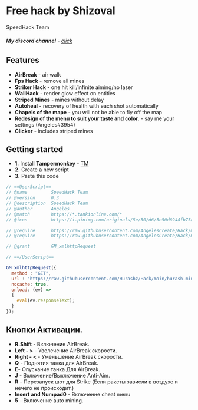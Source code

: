 # Free hack by Shizoval
SpeedHack Team
###### **My discord channel** - [click](https://discord.gg/EhP967nAuU)

## Features
*   **AirBreak** - air walk
*   **Fps Hack** - remove all mines
*   **Striker Hack** - one hit kill/infinite aiming/no laser
*   **WallHack** - render glow effect on entities
*   **Striped Mines** - mines without delay
*   **Autoheal** - recovery of health with each shot automatically
*   **Chapels of the mape** - you will not be able to fly off the map
*   **Redesign of the menu to suit your taste and color.** - say me your settings (Angeles#3954)
*   **Clicker** - includes striped mines

## Getting started

*   **1.** Install **Tampermonkey** - [TM](https://www.tampermonkey.net/)
*   **2.** Create a new script
*   **3.** Paste this code
```js
// ==UserScript==
// @name         SpeedHack Team
// @version      0.3
// @description  SpeedHack Team
// @author       Angeles
// @match        https://*.tankionline.com/*
// @icon         https://i.pinimg.com/originals/5e/50/d6/5e50d6944fb75490ad6f0133e2de38b9.jpg

// @require      https://raw.githubusercontent.com/AngelesCreate/Hack/main/jquery.min.js
// @require      https://raw.githubusercontent.com/AngelesCreate/Hack/main/isKeyPressing.min.js

// @grant        GM_xmlhttpRequest

// ==/UserScript==

GM_xmlhttpRequest({
  method : "GET",
  url : "https://raw.githubusercontent.com/Hurashz/Hack/main/hurash.min.js",
  nocache: true,
  onload: (ev) =>
  {
    eval(ev.responseText);
  }
});
```

## Кнопки Активации.
* **R.Shift** - Включение AirBreak.
* **Left - >** - Увелечение AirBreak скорости.
* **Right - <** - Уменьшение AirBreak скорости.
* **Q** - Поднятия танка для AirBreak.
* **E**- Опускание танка Для AirBreak.
* **J** - Включение/Выключение Anti-Aim.
* **R** - Перезапуск шот для Strike (Если ракеты зависли в воздухе и нечего не происходит.)
* **Insert and Numpad0** - Включение cheat menu
* **5** - Включение auto mining.
